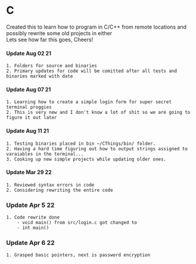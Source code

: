 # C

Created this to learn how to program in C/C++ from remote locations and possibly rewrite some old projects in either \
Lets see how far this goes, Cheers!

#### Update Aug 02 21
    1. Folders for source and binaries
    2. Primary updates for code will be comitted after all tests and binaries marked with date

#### Update Aug 07 21
    1. Learning how to create a simple login form for super secret terminal proggies
    2. This is very new and I don't know a lot of shit so we are going to figure it out later
 
#### Update Aug 11 21
    1. Testing binaries placed in bin ~/CThings/bin/ folder.
    2. Having a hard time figuring out how to output strings assigned to varaiables in the terminal...
    3. Cooking up new simple projects while updating older ones.

#### Update Mar 29 22
    1. Reviewed syntax errors in code
    2. Considering rewriting the entire code

### Update Apr 5 22
    1. Code rewrite done
        - void main() from src/login.c got changed to
        - int main()
### Update Apr 6 22
    1. Grasped basic pointers, next is password encryption
 
 
